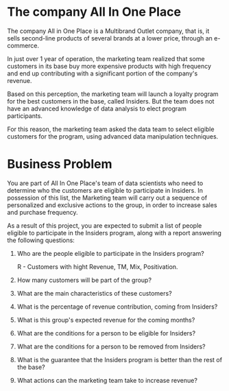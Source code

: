 # The company All In One Place

The company All in One Place is a Multibrand Outlet company, that is, it sells second-line products of several brands at a lower price, through an e-commerce.

In just over 1 year of operation, the marketing team realized that some customers in its base buy more expensive products with high frequency and end up contributing with a significant portion of the company's revenue.

Based on this perception, the marketing team will launch a loyalty program for the best customers in the base, called Insiders. But the team does not have an advanced knowledge of data analysis to elect program participants.

For this reason, the marketing team asked the data team to select eligible customers for the program, using advanced data manipulation techniques.

# Business Problem

You are part of All In One Place's team of data scientists who need to determine who the customers are eligible to participate in Insiders. In possession of this list, the Marketing team will carry out a sequence of personalized and exclusive actions to the group, in order to increase sales and purchase frequency.

As a result of this project, you are expected to submit a list of people eligible to participate in the Insiders program, along with a report answering the following questions:

1. Who are the people eligible to participate in the Insiders program?

    R - Customers with hight Revenue, TM, Mix, Positivation.

2. How many customers will be part of the group?

3. What are the main characteristics of these customers?
4. What is the percentage of revenue contribution, coming from Insiders?
5. What is this group's expected revenue for the coming months?
6. What are the conditions for a person to be eligible for Insiders?
7. What are the conditions for a person to be removed from Insiders?
8. What is the guarantee that the Insiders program is better than the rest of the base?
9. What actions can the marketing team take to increase revenue?